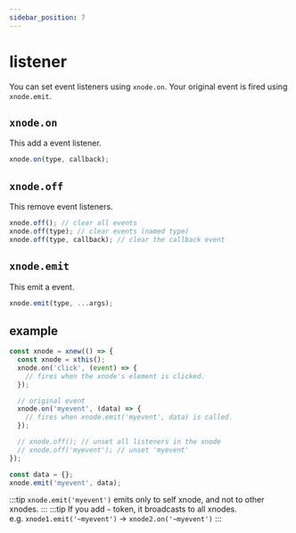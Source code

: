 ```yaml
---
sidebar_position: 7
---
```


# listener
You can set event listeners using `xnode.on`.
Your original event is fired using `xnode.emit`.

## `xnode.on`
This add a event listener.
```js
xnode.on(type, callback);
```
## `xnode.off`
This remove event listeners.
```js
xnode.off(); // clear all events
xnode.off(type); // clear events (named type)
xnode.off(type, callback); // clear the callback event
```
## `xnode.emit`
This emit a event.
```js
xnode.emit(type, ...args);
```

## example
```js
const xnode = xnew(() => {
  const xnode = xthis();
  xnode.on('click', (event) => {
    // fires when the xnode's element is clicked.
  });

  // original event
  xnode.on('myevent', (data) => {
    // fires when xnode.emit('myevent', data) is called.
  });

  // xnode.off(); // unset all listeners in the xnode
  // xnode.off('myevent'); // unset 'myevent'
});

const data = {};
xnode.emit('myevent', data); 
```
:::tip
`xnode.emit('myevent')` emits only to self xnode, and not to other xnodes.
:::
:::tip
If you add `~` token, it broadcasts to all xnodes.  
e.g. `xnode1.emit('~myevent')` -> `xnode2.on('~myevent')`
:::
